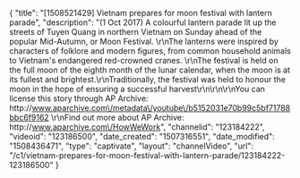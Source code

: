 {
    "title": "[1508521429] Vietnam prepares for moon festival with lantern parade",
    "description": "(1 Oct 2017) A colourful lantern parade lit up the streets of Tuyen Quang in northern Vietnam on Sunday ahead of the popular Mid-Autumn, or Moon Festival. \r\nThe lanterns were inspired by characters of folklore and modern figures, from common household animals to Vietnam's endangered red-crowned cranes. \r\nThe festival is held on the full moon of the eighth month of the lunar calendar, when the moon is at its fullest and brightest.\r\nTraditionally, the festival was held to honour the moon in the hope of ensuring a successful harvest\r\n\r\n\r\nYou can license this story through AP Archive: http:\/\/www.aparchive.com\/metadata\/youtube\/b5152031e70b99c5bf71788bbc6f9162 \r\nFind out more about AP Archive: http:\/\/www.aparchive.com\/HowWeWork",
    "channelid": "123184222",
    "videoid": "123186500",
    "date_created": "1507316551",
    "date_modified": "1508436471",
    "type": "captivate",
    "layout": "channelVideo",
    "url": "\/c1\/vietnam-prepares-for-moon-festival-with-lantern-parade\/123184222-123186500"
}